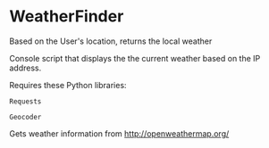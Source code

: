 # WeatherFinder
Based on the User's location, returns the local weather

Console script that displays the the current weather based on the IP address. 

Requires these Python libraries:

    Requests
  
    Geocoder
  
Gets weather information from http://openweathermap.org/
